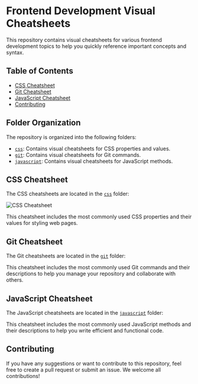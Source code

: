 # Frontend Development Visual Cheatsheets

This repository contains visual cheatsheets for various frontend development topics to help you quickly reference important concepts and syntax.

## Table of Contents

- [CSS Cheatsheet](#css-cheatsheet)
- [Git Cheatsheet](#git-cheatsheet)
- [JavaScript Cheatsheet](#javascript-cheatsheet)
- [Contributing](#contributing)

## Folder Organization

The repository is organized into the following folders:
- [`css`](/css): Contains visual cheatsheets for CSS properties and values.
- [`git`](/git): Contains visual cheatsheets for Git commands.
- [`javascript`](/javascript): Contains visual cheatsheets for JavaScript methods.

## CSS Cheatsheet

The CSS cheatsheets are located in the [`css`](/css) folder:

![CSS Cheatsheet](css/css-cheatsheet.png)

This cheatsheet includes the most commonly used CSS properties and their values for styling web pages.

## Git Cheatsheet

The Git cheatsheets are located in the [`git`](/git) folder:

This cheatsheet includes the most commonly used Git commands and their descriptions to help you manage your repository and collaborate with others.

## JavaScript Cheatsheet

The JavaScript cheatsheets are located in the [`javascript`](/javascript) folder:

This cheatsheet includes the most commonly used JavaScript methods and their descriptions to help you write efficient and functional code.


## Contributing

If you have any suggestions or want to contribute to this repository, feel free to create a pull request or submit an issue. We welcome all contributions!
